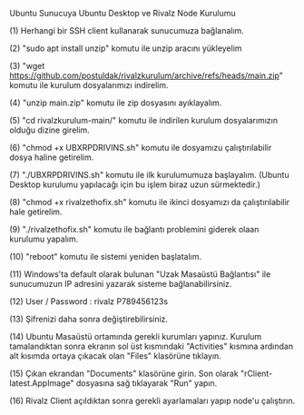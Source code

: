 Ubuntu Sunucuya Ubuntu Desktop ve Rivalz Node Kurulumu

(1) Herhangi bir SSH client kullanarak sunucumuza bağlanalım.

(2) "sudo apt install unzip" komutu ile unzip aracını yükleyelim

(3) "wget https://github.com/postuldak/rivalzkurulum/archive/refs/heads/main.zip" komutu ile kurulum dosyalarımızı indirelim.

(4) "unzip main.zip" komutu ile zip dosyasını ayıklayalım.

(5) "cd rivalzkurulum-main/" komutu ile indirilen kurulum dosyalarımızın olduğu dizine girelim.

(6) "chmod +x UBXRPDRIVINS.sh" komutu ile dosyamızu çalıştırılabilir dosya haline getirelim.

(7) "./UBXRPDRIVINS.sh" komutu ile ilk kurulumumuza başlayalım. (Ubuntu Desktop kurulumu yapılacağı için bu işlem biraz uzun sürmektedir.)

(8) "chmod +x rivalzethofix.sh" komutu ile ikinci dosyamızı da çalıştırılabilir hale getirelim.

(9) "./rivalzethofix.sh" komutu ile bağlantı problemini giderek olaan kurulumu yapalım.

(10) "reboot" komutu ile sistemi yeniden başlatalım.

(11) Windows'ta default olarak bulunan "Uzak Masaüstü Bağlantısı" ile sunucumuzun IP adresini yazarak sisteme bağlanabilirsiniz.

(12) User / Password : rivalz P789456123s

(13) Şifrenizi daha sonra değiştirebilirsiniz.

(14) Ubuntu Masaüstü ortamında gerekli kurumları yapınız. Kurulum tamalandıktan sonra ekranın sol üst kısmındaki "Activities" kısmına ardından alt kısımda ortaya çıkacak olan "Files" klasörüne tıklayın.

(15) Çıkan ekrandan "Documents" klasörüne girin. Son olarak "rClient-latest.AppImage" dosyasına sağ tıklayarak "Run" yapın.

(16) Rivalz Client açıldıktan sonra gerekli ayarlamaları yapıp node'u çalıştırın.
